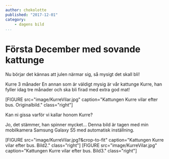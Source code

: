 ```yaml
---
author: chokolotte
published: "2017-12-01"
category:
    - dagens bild
...
```


Första December med sovande kattunge
==================================

Nu börjar det kännas att julen närmar sig, så mysigt det skall bli!

Kurre 3 månader
En annan som är väldigt mysig är vår kattunge Kurre, han fyller idag tre månader och ska bli firad med extra god mat!
<!--<figure class="figure right">
   <a href="image/KurreVilar.jpg"><img src="image/KurreVilar.jpg" alt="Trött kattunge"/></a>
   <figcaption>Kattungen Kurre vilar efter bus.</figcaption>
</figure> -->
[FIGURE src="image/KurreVilar.jpg" caption="Kattungen Kurre vilar efter bus. Originalbild." class="right"]

Kan ni gissa varför vi kallar honom Kurre?
<!--more-->
Jo, det stämmer, han spinner mycket...
Denna bild är tagen med min mobilkamera Samsung Galaxy S5 med automatisk inställning.

<!--[FIGURE src="image/KurreVilar.jpg?w=250&h=200&cf" caption="Kurre, crop-to-fit" class="left"]
[FIGURE src="image/KurreVilar.jpg?w=250&h=200" caption="Kurre, 250x200." class="left"]-->

[FIGURE src="image/KurreVilar.jpg?&crop-to-fit" caption="Kattungen Kurre vilar efter bus. Bild2." class="right"]
[FIGURE src="image/KurreVilar.jpg" caption="Kattungen Kurre vilar efter bus. Bild3." class="right"]
<!--Planering
Ja, det är mycket som ska hinnas med till jul, bara att börja planera!
- Julklappar
- Julgodis
- Göra klart design kursen
- Julavslutningar aktiviteter
- Julstädning
- Juldekorationer
- Julmat (vem gör vad)
- Var ska vi vara (och med vilka)
- Planera för barnens ledighet under jullovet samt Nyår.
-->
